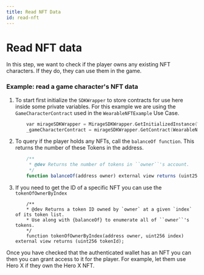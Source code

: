 ```yaml
---
title: Read NFT Data
id: read-nft
---
```


# Read NFT data

In this step, we want to check if the player owns any existing NFT characters. If they do, they can use them in the game. 

### Example: read a game character's NFT data

1. To start first initialize the `SDKWrapper` to store contracts for use here inside some private variables. For this example we are using the ```GameCharacterContract``` used in the ```WearableNFTExample``` Use Case.

    ```c
        var mirageSDKWrapper = MirageSDKWrapper.GetInitializedInstance(WearableNFTContractInformation.ProviderURL);
        _gameCharacterContract = mirageSDKWrapper.GetContract(WearableNFTContractInformation.GameCharacterContractAddress, WearableNFTContractInformation.GameCharacterABI);
    ```

2. To query if the player holds any NFTs, call the ```balanceOf function```. This returns the number of these Tokens in the address.

    ```js
        /**
         * @dev Returns the number of tokens in ``owner``'s account.
         */
        function balanceOf(address owner) external view returns (uint256 balance);

    ```

3. If you need to get the ID of a specific NFT you can use the ```tokenOfOwnerByIndex```

    ```solidity
        /**
        * @dev Returns a token ID owned by `owner` at a given `index` of its token list.
        * Use along with {balanceOf} to enumerate all of ``owner``'s tokens.
        */
        function tokenOfOwnerByIndex(address owner, uint256 index) external view returns (uint256 tokenId);

    ```

Once you have checked that the authenticated wallet has an NFT you can then you can grant access to it for the player. For example, let them use Hero X if they own the Hero X NFT.